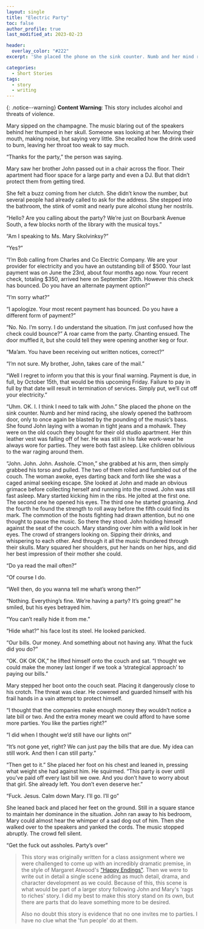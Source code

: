 ```yaml
---
layout: single
title: "Electric Party"
toc: false
author_profile: true
last_modified_at: 2023-02-23

header:
  overlay_color: "#222"
excerpt: 'She placed the phone on the sink counter. Numb and her mind racing, she slowly opened the bathroom door, only to once again be blasted by the pounding of the music’s bass.'

categories:
  - Short Stories
tags:
  - story
  - writing
---
```


{: .notice--warning}
**Content Warning**: This story includes alcohol and threats of violence.


Mary sipped on the champagne. The music blaring out of the speakers behind her thumped in her skull. Someone was looking at her. Moving their mouth, making noise, but saying very little. She recalled how the drink used to burn, leaving her throat too weak to say much.

“Thanks for the party,” the person was saying.

Mary saw her brother John passed out in a chair across the floor. Their apartment had floor space for a large party and even a DJ. But that didn’t protect them from getting tired.

She felt a buzz coming from her clutch. She didn’t know the number, but several people had already called to ask for the address. She stepped into the bathroom, the stink of vomit and nearly pure alcohol stung her nostrils.

“Hello? Are you calling about the party? We’re just on Bourbank Avenue South, a few blocks north of the library with the musical toys.”

“Am I speaking to Ms. Mary Skolvinksy?”

“Yes?”

“I’m Bob calling from Charles and Co Electric Company. We are your provider for electricity and you have an outstanding bill of $500. Your last payment was on June the 23rd, about four months ago now. Your recent check, totaling $350, arrived here on September 20th. However this check has bounced. Do you have an alternate payment option?”

“I’m sorry what?”

“I apologize. Your most recent payment has bounced. Do you have a different form of payment?”

“No. No. I’m sorry. I do understand the situation. I’m just confused how the check could bounce?”
A roar came from the party. Chanting ensued. The door muffled it, but she could tell they were opening another keg or four.

“Ma’am. You have been receiving out written notices, correct?”

“I’m not sure. My brother, John, takes care of the mail.”

“Well I regret to inform you that this is your final warning. Payment is due, in full, by October 15th, that would be this upcoming Friday. Failure to pay in full by that date will result in termination of services. Simply put, we’ll cut off your electricity.”

“Uhm. OK. I. I think I need to talk with John.” She placed the phone on the sink counter. Numb and her mind racing, she slowly opened the bathroom door, only to once again be blasted by the pounding of the music’s bass.
She found John laying with a woman in tight jeans and a mohawk. They were on the old couch they bought for their old studio apartment. Her thin leather vest was falling off of her. He was still in his fake work-wear he always wore for parties. They were both fast asleep. Like children oblivious to the war raging around them. 

“John. John. John. Asshole. C’mon,” she grabbed at his arm, then simply grabbed his torso and pulled. The two of them rolled and fumbled out of the couch. The woman awoke, eyes darting back and forth like she was a caged animal seeking escape. She looked at John and made an obvious grimace before collecting herself and running into the crowd. John was still fast asleep.
Mary started kicking him in the ribs. He jolted at the first one. The second one he opened his eyes. The third one he started groaning. And the fourth he found the strength to roll away before the fifth could find its mark. The commotion of the hosts fighting had drawn attention, but no one thought to pause the music. So there they stood. John holding himself against the seat of the couch. Mary standing over him with a wild look in her eyes. The crowd of strangers looking on. Sipping their drinks, and whispering to each other. And through it all the music thundered through their skulls. Mary squared her shoulders, put her hands on her hips, and did her best impression of their mother she could.

“Do ya read the mail often?”

“Of course I do.

“Well then, do you wanna tell me what’s wrong then?”

“Nothing. Everything’s fine. We’re having a party? It’s going great!” he smiled, but his eyes betrayed him.

“You can’t really hide it from me.”

“Hide what?” his face lost its steel. He looked panicked.

“Our bills. Our money. And something about not having any. What the fuck did you do?”

“OK. OK OK OK,” he lifted himself onto the couch and sat. “I thought we could make the money last longer if we took a ‘strategical approach’ to paying our bills.”

Mary stepped her boot onto the couch seat. Placing it dangerously close to his crotch. The threat was clear. He cowered and guarded himself with his frail hands in a vain attempt to protect himself.

“I thought that the companies make enough money they wouldn’t notice a late bill or two. And the extra money meant we could afford to have some more parties. You like the parties right?”

“I did when I thought we’d still have our lights on!”

“It’s not gone yet, right? We can just pay the bills that are due. My idea can still work. And then I can still party.”

“Then get to it.” She placed her foot on his chest and leaned in, pressing what weight she had against him. He squirmed. “This party is over until you’ve paid off every last bill we owe. And you don’t have to worry about that girl. She already left. You don’t even deserve her.”

“Fuck. Jesus. Calm down Mary. I’ll go. I’ll go”

She leaned back and placed her feet on the ground. Still in a square stance to maintain her dominance in the situation. John ran away to his bedroom, Mary could almost hear the whimper of a sad dog out of him. Then she walked over to the speakers and yanked the cords. The music stopped abruptly. The crowd fell silent.

“Get the fuck out assholes. Party’s over”


> This story was originally written for a class assignment where we were challenged to come up with an incredibly dramatic premise, in the style of Margaret Atwood's ["Happy Endings"](https://genius.com/Margaret-atwood-happy-endings-annotated). Then we were to write out in detail a single scene adding as much detail, drama, and character development as we could. Because of this, this scene is what would be part of a larger story following John and Mary's 'rags to riches' story. I did my best to make this story stand on its own, but there are parts that do leave something more to be desired.
>
> Also no doubt this story is evidence that no one invites me to parties. I have no clue what the 'fun people' do at them.